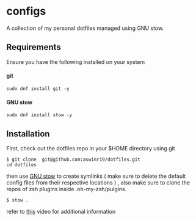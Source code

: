 # configs
A collection of my personal dotfiles managed using GNU stow.

## Requirements

Ensure you have the following installed on your system

#### git 

```
sudo dnf install git -y
```

#### GNU stow 

```
sudo dnf install stow -y
```

## Installation 

First, check out the dotfiles repo in your $HOME directory using git

```
$ git clone  git@github.com:aswinr19/dotfiles.git
cd dotfiles
```
then use [GNU stow](https://www.gnu.org/software/stow/) to create symlinks ( make sure to delete the default config files from their respective locations ) , also make sure to clone the repos of zsh plugins inside .oh-my-zsh/pulgins.

```
$ stow .
```

refer to [this](https://www.youtube.com/watch?v=y6XCebnB9gs) video for additional information



